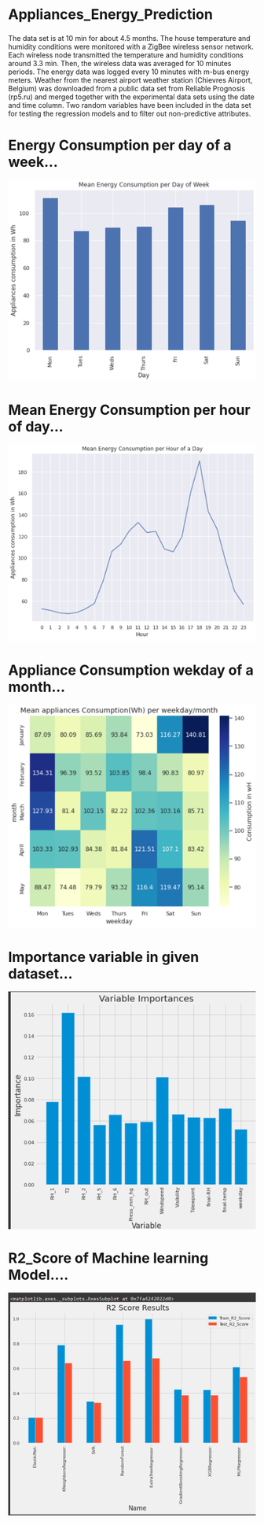 # Appliances_Energy_Prediction

###
The data set is at 10 min for about 4.5 months. The house temperature and humidity conditions
were monitored with a ZigBee wireless sensor network. Each wireless node transmitted the
temperature and humidity conditions around 3.3 min. Then, the wireless data was averaged for
10 minutes periods. The energy data was logged every 10 minutes with m-bus energy meters.
Weather from the nearest airport weather station (Chievres Airport, Belgium) was downloaded
from a public data set from Reliable Prognosis (rp5.ru) and merged together with the
experimental data sets using the date and time column. Two random variables have been
included in the data set for testing the regression models and to filter out non-predictive attributes.

# Energy Consumption per day of a week...
![hello](https://github.com/SheikhSarvar/Appliances_Energy_Prediction/blob/6726785904dcce1cdb91378ddedc7126f2cf6e15/10.PNG)

# Mean Energy Consumption per hour of day...
![hello](https://github.com/SheikhSarvar/Appliances_Energy_Prediction/blob/6726785904dcce1cdb91378ddedc7126f2cf6e15/11.PNG)

# Appliance Consumption wekday of a month...
![hello](https://github.com/SheikhSarvar/Appliances_Energy_Prediction/blob/6726785904dcce1cdb91378ddedc7126f2cf6e15/19.PNG)

# Importance variable in given dataset...
![hello](https://github.com/SheikhSarvar/Appliances_Energy_Prediction/blob/6726785904dcce1cdb91378ddedc7126f2cf6e15/Screenshot%20(14).png)

# R2_Score of Machine learning Model....
![hello](https://github.com/SheikhSarvar/Appliances_Energy_Prediction/blob/6726785904dcce1cdb91378ddedc7126f2cf6e15/Screenshot%20(15).png)

